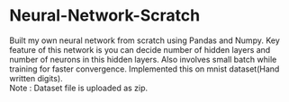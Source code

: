 # Neural-Network-Scratch
Built my own neural network from scratch using Pandas and Numpy.
Key feature of this network is you can decide number of hidden layers and number of neurons in this hidden layers.
Also involves small batch while training for faster convergence.
Implemented this on mnist dataset(Hand written digits).<br/> Note : Dataset file is uploaded as zip.


